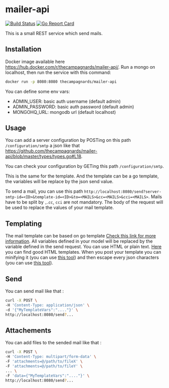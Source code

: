 # mailer-api

[![Build Status](https://travis-ci.org/thecampagnards/mailer-api.svg?branch=master)](https://travis-ci.org/thecampagnards/mailer-api)
[![Go Report Card](https://goreportcard.com/badge/github.com/thecampagnards/mailer-api)](https://goreportcard.com/report/github.com/thecampagnards/mailer-api)

This is a small REST service which send mails.

## Installation

Docker image available here <https://hub.docker.com/r/thecampagnards/mailer-api/>.
Run a mongo on localhost, then run the service with this command:

```sh
docker run -p 8080:8080 thecampagnards/mailer-api
```

You can define some env vars:

- ADMIN_USER: basic auth username (default admin)
- ADMIN_PASSWORD: basic auth password (default admin)
- MONGOHQ_URL: mongodb url (default localhost)

## Usage

You can add a server configuration by POSTing on this path `/configuration/smtp` a json like that <https://github.com/thecampagnards/mailer-api/blob/master/types/types.go#L18>.

You can check your configuration by GETing this path `/configuration/smtp`.

This is the same for the template. And the template can be a go template, the variables will be replace by the json send value.

To send a mail, you can use this path `http://localhost:8080/send?server-smtp-id=<ID>&template-id=<ID>&to=<MAILS>&cc=<MAILS>&cci=<MAILS>`.
Mails have to be split by `,`.`cc`, `cci` are not mandatory.
The body of the request will be used to replace the values of your mail template.

## Templating

The mail template can be based on go template [Check this link for more information](https://golang.org/pkg/text/template/).
All variables defined in your model will be replaced by the variable defined in the send request.
You can use HTML or plain text. [Here](https://github.com/wildbit/postmark-templates) you can find good HTML templates.
When you post your template you can minifying it (you can use [this tool](https://www.willpeavy.com/minifier/)) and then escape every json characters (you can use [this tool](https://www.freeformatter.com/json-escape.html)).

## Send

You can send mail like that :

```bash
curl -X POST \
-H 'Content-Type: application/json' \
-d '{"MyTemplateVars":"...."}' \
http://localhost:8080/send?...
```

## Attachements

You can add files to the sended mail like that :

```bash
curl -X POST \
-H 'Content-Type: multipart/form-data' \
-F 'attachments=@/path/to/fileX' \
-F 'attachments=@/path/to/fileY' \
... \
-F 'data={"MyTemplateVars":"...."}' \
http://localhost:8080/send?...
```
